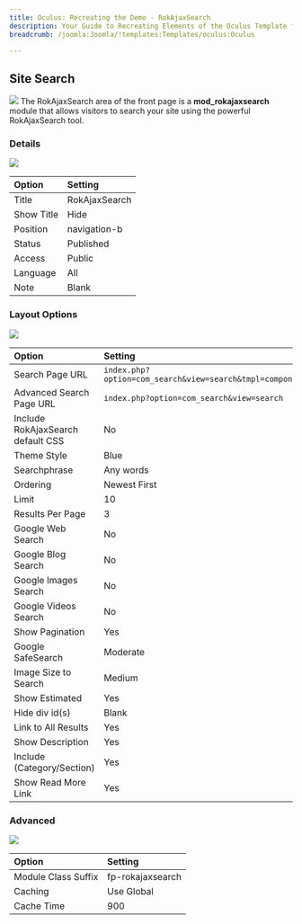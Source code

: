 ```yaml
---
title: Oculus: Recreating the Demo - RokAjaxSearch
description: Your Guide to Recreating Elements of the Oculus Template for Joomla
breadcrumb: /joomla:Joomla/!templates:Templates/oculus:Oculus

---
```


Site Search
-----
![][search]
The RokAjaxSearch area of the front page is a **mod_rokajaxsearch** module that allows visitors to search your site using the powerful RokAjaxSearch tool.

### Details
![][ss1]

| Option     | Setting       |  
| :--------- | :------------ |  
| Title      | RokAjaxSearch |  
| Show Title | Hide          |  
| Position   | navigation-b  |  
| Status     | Published     |  
| Access     | Public        |  
| Language   | All           |  
| Note       | Blank         |  

### Layout Options
![][ss2]

| Option                            | Setting                                                 |  
| :-------------------------------- | :------------------------------------------------------ |  
| Search Page URL                   | `index.php?option=com_search&view=search&tmpl=component`|  
| Advanced Search Page URL          | `index.php?option=com_search&view=search`               |  
| Include RokAjaxSearch default CSS | No                                                      |  
| Theme Style                       | Blue                                                    |  
| Searchphrase                      | Any words                                               |  
| Ordering                          | Newest First                                            |  
| Limit                             | 10                                                      |  
| Results Per Page                  | 3                                                       |  
| Google Web Search                 | No                                                      |  
| Google Blog Search                | No                                                      |  
| Google Images Search              | No                                                      |  
| Google Videos Search              | No                                                      |  
| Show Pagination                   | Yes                                                     |  
| Google SafeSearch                 | Moderate                                                |  
| Image Size to Search              | Medium                                                  |  
| Show Estimated                    | Yes                                                     |  
| Hide div id(s)                    | Blank                                                   |  
| Link to All Results               | Yes                                                     |  
| Show Description                  | Yes                                                     |  
| Include (Category/Section)        | Yes                                                     |  
| Show Read More Link               | Yes                                                     |  

### Advanced
![][ss3]

| Option              | Setting          |  
| :------------------ | :--------------- |  
| Module Class Suffix | fp-rokajaxsearch |  
| Caching             | Use Global       |  
| Cache Time          | 900              |  

[search]: assets/search.jpg
[ss1]: assets/search_1.jpeg
[ss2]: assets/search_2.jpeg
[ss3]: assets/search_3.jpeg